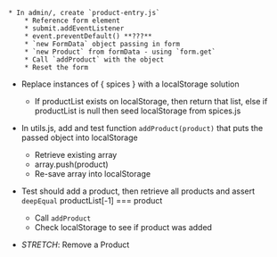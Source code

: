 <!-- * Make an admin folder
    * In admin/, create an `index.html` file 
        * This HTML file should include a form with all the necessary data for adding a product
        * Form needs id -->
    * In admin/, create `product-entry.js`
        * Reference form element 
        * submit.addEventListener
        * event.preventDefault() **???**
        * `new FormData` object passing in form
        * `new Product` from formData - using `form.get`
        * Call `addProduct` with the object
        * Reset the form
<!-- * Create a nav bar in the header to navigate to all pages -->

* Replace instances of { spices } with a localStorage solution
    * If productList exists on localStorage, then return that list, else if productList is null then seed localStorage from spices.js 

* In utils.js, add and test function `addProduct(product)` that puts the passed object into localStorage
    * Retrieve existing array
    * array.push(product)
    * Re-save array into localStorage
* Test should add a product, then retrieve all products and assert `deepEqual` productList[-1] === product
    * Call `addProduct`
    * Check localStorage to see if product was added

* *STRETCH*: Remove a Product